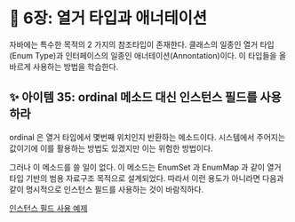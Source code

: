 # 💎 6장: 열거 타입과 애너테이션

자바에는 특수한 목적의 2 가지의 참조타입이 존재한다. 클래스의 일종인 열거 타입(Enum Type)과 인터페이스의 일종인 애너테이션(Annontation)이다. 이 타입들을 올바르게 사용하는 방법을 학습한다.

## ✨ 아이템 35: ordinal 메소드 대신 인스턴스 필드를 사용하라

ordinal 은 열거 타입에서 몇번째 위치인지 반환하는 메소드이다. 시스템에서 주어지는 값이기에 이를 활용하는 방법도 있겠지만 이는 위험한 방법이다.

그러나 이 메소드를 쓸 일이 없다. 이 메소드는 EnumSet 과 EnumMap 과 같이 열거 타입 기반의 범용 자료구조 목적으로 설계되었다. 따라서 이런 용도가 아니라면 다음과 같이 명시적으로 인스턴스 필드를 사용하는 것이 바람직하다.

[인스턴스 필드 사용 예제](https://github.com/psbin2017/garbage-collection/blob/master/gc/src/test/java/com/collection/gc/sample/enums/Ensemble.java)
